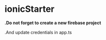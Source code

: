 # ionicStarter

__.Do not forget to create a new firebase project__

.And update credentials in app.ts
